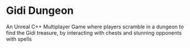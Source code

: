 # Gidi Dungeon
 An Unreal C++ Multiplayer Game where players scramble in a dungeon to find the Gidi treasure, by interacting with chests and stunning opponents with spells
